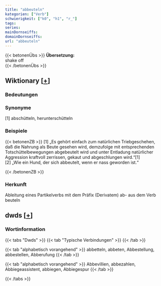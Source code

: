 ```yaml
---
title: "abbeuteln"
kategorien: ["Verb"]
schwierigkeit: ["k0", "h1", "r_"]
tags:
series:
mainDornseiffs:
domainDornseiffs:
url: "abbeuteln"
---
```


{{< betonenÜbs >}}
**Übersetzung:**  
shake off  
{{< /betonenÜbs >}}

## Wiktionary [[+](https://de.wiktionary.org/wiki/abbeuteln)]

### Bedeutungen

### Synonyme
[1] abschütteln, herunterschütteln  

### Beispiele
{{< betonenZB >}}
[1] „Es gehört einfach zum natürlichen Triebgeschehen, daß die Nahrung als Beute gesehen wird, demzufolge mit entsprechenden Totschüttelbewegungen abgebeutelt wird und unter Entladung natürlicher Aggression kraftvoll zerrissen, gekaut und abgeschlungen wird.“[1]  
[2] „Wie ein Hund, der sich abbeutelt, wenn er nass geworden ist.“  

{{< /betonenZB >}}
### Herkunft
Ableitung eines Partikelverbs mit dem Präfix (Derivatem) ab- aus dem Verb beuteln  



## dwds [[+](https://www.dwds.de/wb/abbeuteln)]

### Wortinformation
{{< tabs "Dwds" >}}
{{< tab "Typische Verbindungen" >}}
{{< /tab >}}

{{< tab "alphabetisch vorangehend" >}}
abbetteln, abbeten, Abbestellung, abbestellen, Abberufung
{{< /tab >}}

{{< tab "alphabetisch vorangehend" >}}
Abbevillien, abbezahlen, Abbiegeassistent, abbiegen, Abbiegespur
{{< /tab >}}

{{< /tabs >}}

